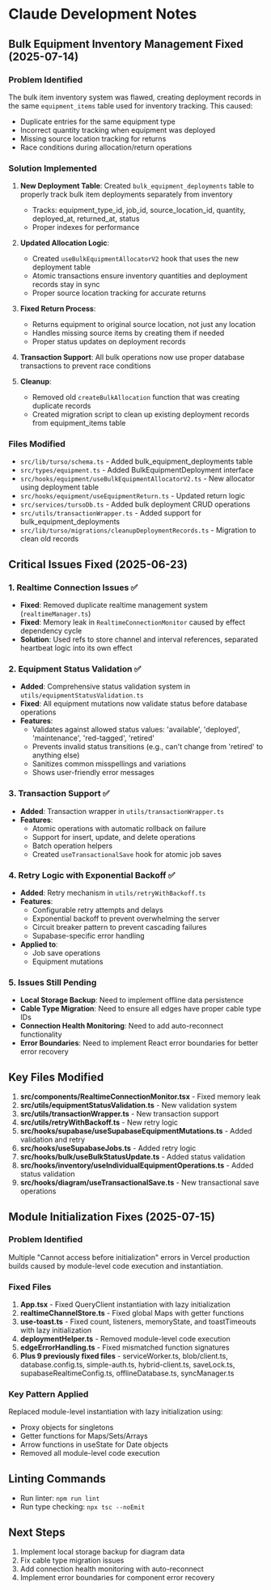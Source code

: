# Claude Development Notes

## Bulk Equipment Inventory Management Fixed (2025-07-14)

### Problem Identified
The bulk item inventory system was flawed, creating deployment records in the same `equipment_items` table used for inventory tracking. This caused:
- Duplicate entries for the same equipment type
- Incorrect quantity tracking when equipment was deployed
- Missing source location tracking for returns
- Race conditions during allocation/return operations

### Solution Implemented

1. **New Deployment Table**: Created `bulk_equipment_deployments` table to properly track bulk item deployments separately from inventory
   - Tracks: equipment_type_id, job_id, source_location_id, quantity, deployed_at, returned_at, status
   - Proper indexes for performance

2. **Updated Allocation Logic**: 
   - Created `useBulkEquipmentAllocatorV2` hook that uses the new deployment table
   - Atomic transactions ensure inventory quantities and deployment records stay in sync
   - Proper source location tracking for accurate returns

3. **Fixed Return Process**:
   - Returns equipment to original source location, not just any location
   - Handles missing source items by creating them if needed
   - Proper status updates on deployment records

4. **Transaction Support**: All bulk operations now use proper database transactions to prevent race conditions

5. **Cleanup**: 
   - Removed old `createBulkAllocation` function that was creating duplicate records
   - Created migration script to clean up existing deployment records from equipment_items table

### Files Modified
- `src/lib/turso/schema.ts` - Added bulk_equipment_deployments table
- `src/types/equipment.ts` - Added BulkEquipmentDeployment interface
- `src/hooks/equipment/useBulkEquipmentAllocatorV2.ts` - New allocator using deployment table
- `src/hooks/equipment/useEquipmentReturn.ts` - Updated return logic
- `src/services/tursoDb.ts` - Added bulk deployment CRUD operations
- `src/utils/transactionWrapper.ts` - Added support for bulk_equipment_deployments
- `src/lib/turso/migrations/cleanupDeploymentRecords.ts` - Migration to clean old records

## Critical Issues Fixed (2025-06-23)

### 1. Realtime Connection Issues ✅
- **Fixed**: Removed duplicate realtime management system (`realtimeManager.ts`)
- **Fixed**: Memory leak in `RealtimeConnectionMonitor` caused by effect dependency cycle
- **Solution**: Used refs to store channel and interval references, separated heartbeat logic into its own effect

### 2. Equipment Status Validation ✅
- **Added**: Comprehensive status validation system in `utils/equipmentStatusValidation.ts`
- **Fixed**: All equipment mutations now validate status before database operations
- **Features**:
  - Validates against allowed status values: 'available', 'deployed', 'maintenance', 'red-tagged', 'retired'
  - Prevents invalid status transitions (e.g., can't change from 'retired' to anything else)
  - Sanitizes common misspellings and variations
  - Shows user-friendly error messages

### 3. Transaction Support ✅
- **Added**: Transaction wrapper in `utils/transactionWrapper.ts`
- **Features**:
  - Atomic operations with automatic rollback on failure
  - Support for insert, update, and delete operations
  - Batch operation helpers
  - Created `useTransactionalSave` hook for atomic job saves

### 4. Retry Logic with Exponential Backoff ✅
- **Added**: Retry mechanism in `utils/retryWithBackoff.ts`
- **Features**:
  - Configurable retry attempts and delays
  - Exponential backoff to prevent overwhelming the server
  - Circuit breaker pattern to prevent cascading failures
  - Supabase-specific error handling
- **Applied to**:
  - Job save operations
  - Equipment mutations

### 5. Issues Still Pending
- **Local Storage Backup**: Need to implement offline data persistence
- **Cable Type Migration**: Need to ensure all edges have proper cable type IDs
- **Connection Health Monitoring**: Need to add auto-reconnect functionality
- **Error Boundaries**: Need to implement React error boundaries for better error recovery

## Key Files Modified

1. **src/components/RealtimeConnectionMonitor.tsx** - Fixed memory leak
2. **src/utils/equipmentStatusValidation.ts** - New validation system
3. **src/utils/transactionWrapper.ts** - New transaction support
4. **src/utils/retryWithBackoff.ts** - New retry logic
5. **src/hooks/supabase/useSupabaseEquipmentMutations.ts** - Added validation and retry
6. **src/hooks/useSupabaseJobs.ts** - Added retry logic
7. **src/hooks/bulk/useBulkStatusUpdate.ts** - Added status validation
8. **src/hooks/inventory/useIndividualEquipmentOperations.ts** - Added status validation
9. **src/hooks/diagram/useTransactionalSave.ts** - New transactional save operations

## Module Initialization Fixes (2025-07-15)

### Problem Identified
Multiple "Cannot access before initialization" errors in Vercel production builds caused by module-level code execution and instantiation.

### Fixed Files
1. **App.tsx** - Fixed QueryClient instantiation with lazy initialization
2. **realtimeChannelStore.ts** - Fixed global Maps with getter functions
3. **use-toast.ts** - Fixed count, listeners, memoryState, and toastTimeouts with lazy initialization
4. **deploymentHelper.ts** - Removed module-level code execution
5. **edgeErrorHandling.ts** - Fixed mismatched function signatures
6. **Plus 9 previously fixed files** - serviceWorker.ts, blob/client.ts, database.config.ts, simple-auth.ts, hybrid-client.ts, saveLock.ts, supabaseRealtimeConfig.ts, offlineDatabase.ts, syncManager.ts

### Key Pattern Applied
Replaced module-level instantiation with lazy initialization using:
- Proxy objects for singletons
- Getter functions for Maps/Sets/Arrays
- Arrow functions in useState for Date objects
- Removed all module-level code execution

## Linting Commands
- Run linter: `npm run lint`
- Run type checking: `npx tsc --noEmit`

## Next Steps
1. Implement local storage backup for diagram data
2. Fix cable type migration issues
3. Add connection health monitoring with auto-reconnect
4. Implement error boundaries for component error recovery